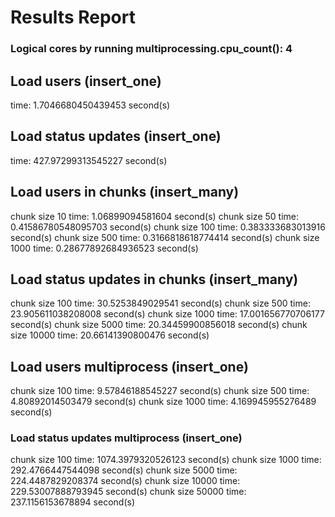 # Results Report
### Logical cores by running multiprocessing.cpu_count(): 4
## Load users (insert_one)
time: 1.7046680450439453 second(s)

## Load status updates (insert_one)
time: 427.97299313545227 second(s)

## Load users in chunks (insert_many)
chunk size 10 time: 1.06899094581604 second(s)
chunk size 50 time: 0.41586780548095703 second(s)
chunk size 100 time: 0.383333683013916 second(s)
chunk size 500 time: 0.3166818618774414 second(s)
chunk size 1000 time: 0.28677892684936523 second(s)

## Load status updates in chunks (insert_many)
chunk size 100 time: 30.5253849029541 second(s)
chunk size 500 time: 23.905611038208008 second(s)
chunk size 1000 time: 17.001656770706177 second(s)
chunk size 5000 time: 20.34459900856018 second(s)
chunk size 10000 time: 20.66141390800476 second(s)

## Load users multiprocess (insert_one)
chunk size 100 time: 9.57846188545227 second(s)
chunk size 500 time: 4.80892014503479 second(s)
chunk size 1000 time: 4.169945955276489 second(s)

### Load status updates multiprocess (insert_one)
chunk size 100 time: 1074.3979320526123 second(s)
chunk size 1000 time: 292.4766447544098 second(s)
chunk size 5000 time: 224.4487829208374 second(s)
chunk size 10000 time: 229.53007888793945 second(s)
chunk size 50000 time: 237.1156153678894 second(s)